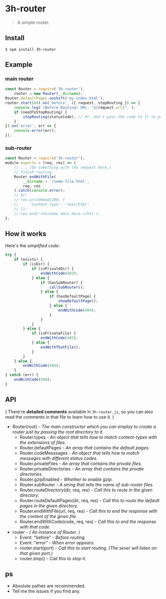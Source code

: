 # 3h-router

> A simple router.

## Install

```
$ npm install 3h-router
```

## Example

### main router

```javascript
const Router = require('3h-router'),
    router = new Router(__dirname);
Router.defaultPages.unshift('my-index.html');
router.start(88).on('before', ({ request, stopRouting }) => {
    console.log(`(Before Routing) URL: "${request.url}".`);
    if (needToStopRouting) {
        stopRouting(statusCode); // Or, don't pass the code to it to prevent the router from ending the response.
    }
}).on('error', err => {
    console.error(err);
});
```

### sub-router

```javascript
const Router = require('3h-router');
module.exports = (req, res) => {
    // ... (Do something with the request here.)
    // Finish routing.
    Router.endWithFile(
        __dirname + '/some-file.html',
        req, res
    ).catch(console.error);
    // Or:
    // res.writeHead(200, {
    //     'Content-Type': 'text/html'
    // });
    // res.end('<h1>Some data here.</h1>');
};
```

## How it works

Here's the *simplified code*:

```javascript
try {
    if (exists) {
        if (isDir) {
            if (isPrivateDir) {
                endWithCode(403);
            } else {
                if (hasSubRouter) {
                    callSubRouter();
                } else {
                    if (hasDefaultPage) {
                        showDefaultPage();
                    } else {
                        endWithCode(404);
                    }
                }
            }
        } else {
            if (isPrivateFile) {
                endWithCode(403);
            } else {
                endWithThatFile();
            }
        }
    } else {
        endWithCode(404);
    }
} catch (err) {
    endWithCode(500);
}
```

## API

( There're **detailed comments** available in `3h-router.js`, so you can also read the comments in that file to learn how to use it. )

- Router(root) - *The main constructor which you can employ to create a router just by passing the root directory to it.*
    - Router.types - *An object that tells how to match content-types with the extensions of files.*
    - Router.defaultPages - *An array that contains the default pages.*
    - Router.codeMesssages - *An object that tells how to match messages with different status codes.*
    - Router.privateFiles - *An array that contains the private files.*
    - Router.privateDirectories - *An array that contains the private directories.*
    - Router.gzipEnabled - *Whether to enable gzip.*
    - Router.subRouter - *A string that tells the name of sub-router files.*
    - Router.routeDirectory(dir, req, res) - *Call this to route in the given directory.*
    - Router.routeDefaultPages(dir, req, res) - *Call this to route the default pages in the given directory.*
    - Router.endWithFile(url, req, res) - *Call this to end the response with the content of the given file.*
    - Router.endWithCode(code, req, res) - *Call this to end the response with that code.*
- router - *( An instance of Router. )*
    - Event: "before" - *Before routing.*
    - Event: "error" - *When error appears.*
    - router.start(port) - *Call this to start routing. (The sever will listen on that given port.)*
    - router.stop() - *Call this to stop it.*

## ps

- Absolute pathes are recommended.
- Tell me the issues if you find any.
